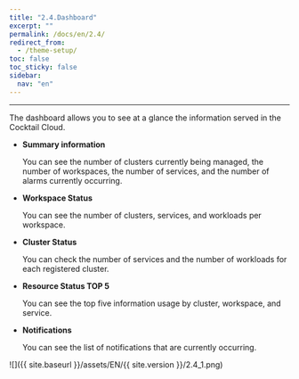 ```yaml
---
title: "2.4.Dashboard"
excerpt: ""
permalink: /docs/en/2.4/
redirect_from:
  - /theme-setup/
toc: false
toc_sticky: false
sidebar:
  nav: "en"
---
```


---

The dashboard allows you to see at a glance the information served in the Cocktail Cloud.

* **Summary information**

  You can see the number of clusters currently being managed, the number of workspaces, the number of services, and the number of alarms currently occurring.

* **Workspace Status**

  You can see the number of clusters, services, and workloads per workspace.

* **Cluster Status**

  You can check the number of services and the number of workloads for each registered cluster.

* **Resource Status TOP 5**

  You can see the top five information usage by cluster, workspace, and service.

* **Notifications**

  You can see the list of notifications that are currently occurring.

![]({{ site.baseurl }}/assets/EN/{{ site.version }}/2.4_1.png)
